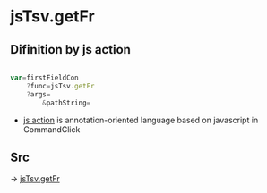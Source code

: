 # jsTsv.getFr

## Difinition by js action

```js.js

var=firstFieldCon
	?func=jsTsv.getFr
	?args=
		&pathString=
```

- [js action](#) is annotation-oriented language based on javascript in CommandClick

## Src

-> [jsTsv.getFr](https://github.com/puutaro/CommandClick/blob/master/app/src/main/java/com/puutaro/commandclick/fragment_lib/terminal_fragment/js_interface/tsv/JsTsv.kt#L69)


